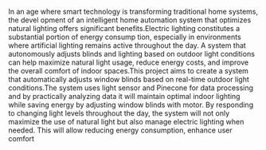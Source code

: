  In an age where smart technology is transforming traditional home systems, the devel
opment of an intelligent home automation system that optimizes natural lighting offers
 significant benefits.Electric lighting constitutes a substantial portion of energy consump
tion, especially in environments where artificial lighting remains active throughout the
 day. A system that autonomously adjusts blinds and lighting based on outdoor light
 conditions can help maximize natural light usage, reduce energy costs, and improve the
 overall comfort of indoor spaces.This project aims to create a system that automatically
 adjusts window blinds based on real-time outdoor light conditions.The system uses light
 sensor and Pinecone for data processing and by practically analyzing data it will maintain
 optimal indoor lighting while saving energy by adjusting window blinds with motor. By
 responding to changing light levels throughout the day, the system will not only maximize
 the use of natural light but also manage electric lighting when needed. This will allow
 reducing energy consumption, enhance user comfort
